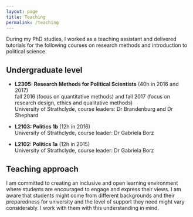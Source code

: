 ```yaml
---
layout: page
title: Teaching
permalink: /teaching
---
```


During my PhD studies, I worked as a teaching assistant and delivered tutorials for the following courses on research methods and introduction to political science.

## Undergraduate level

- **L2305: Research Methods for Political Scientists** (40h in 2016 and 2017)
  <br>fall 2016 (focus on quantitative methods) and fall 2017 (focus on research design, ethics and qualitative methods)
  <br>University of Strathclyde, course leaders: Dr Brandenburg and Dr Shephard<br>

- **L2103: Politics 1b** (12h in 2016)
  <br>University of Strathclyde, course leader: Dr Gabriela Borz<br>

- **L2102: Politics 1a** (12h in 2015)
  <br>University of Strathclyde, course leader: Dr Gabriela Borz<br>


## Teaching approach

I am committed to creating an inclusive and open learning environment where students are encouraged to engage and express their views. I am aware that students might come from different backgrounds and their preparedness for university and the level of support they need might vary considerably. I work with them with this understanding in mind.